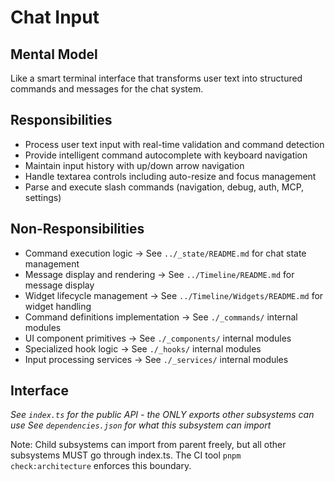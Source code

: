 # Chat Input

## Mental Model
Like a smart terminal interface that transforms user text into structured commands and messages for the chat system.

## Responsibilities
- Process user text input with real-time validation and command detection
- Provide intelligent command autocomplete with keyboard navigation
- Maintain input history with up/down arrow navigation
- Handle textarea controls including auto-resize and focus management
- Parse and execute slash commands (navigation, debug, auth, MCP, settings)

## Non-Responsibilities
- Command execution logic → See `../_state/README.md` for chat state management
- Message display and rendering → See `../Timeline/README.md` for message display
- Widget lifecycle management → See `../Timeline/Widgets/README.md` for widget handling
- Command definitions implementation → See `./_commands/` internal modules
- UI component primitives → See `./_components/` internal modules
- Specialized hook logic → See `./_hooks/` internal modules
- Input processing services → See `./_services/` internal modules

## Interface
*See `index.ts` for the public API - the ONLY exports other subsystems can use*
*See `dependencies.json` for what this subsystem can import*

Note: Child subsystems can import from parent freely, but all other subsystems MUST go through index.ts. The CI tool `pnpm check:architecture` enforces this boundary.